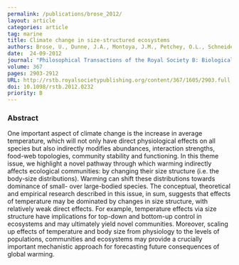 ```yaml
---
permalink: /publications/brose_2012/
layout: article
categories: article
tag: marine
title: Climate change in size-structured ecosystems
authors: Brose, U., Dunne, J.A., Montoya, J.M., Petchey, O.L., Schneider, F.D., Jacob, U.
date:  24-09-2012
journal: "Philosophical Transactions of the Royal Society B: Biological Sciences"
volume: 367
pages: 2903-2912
URL: http://rstb.royalsocietypublishing.org/content/367/1605/2903.full
doi: 10.1098/rstb.2012.0232
priority: B
---
```


### Abstract

One important aspect of climate change is the increase in average temperature, which will not only have direct physiological effects on all species but also indirectly modifies abundances, interaction strengths, food-web topologies, community stability and functioning. In this theme issue, we highlight a novel pathway through which warming indirectly affects ecological communities: by changing their size structure (i.e. the body-size distributions). Warming can shift these distributions towards dominance of small- over large-bodied species. The conceptual, theoretical and empirical research described in this issue, in sum, suggests that effects of temperature may be dominated by changes in size structure, with relatively weak direct effects. For example, temperature effects via size structure have implications for top-down and bottom-up control in ecosystems and may ultimately yield novel communities. Moreover, scaling up effects of temperature and body size from physiology to the levels of populations, communities and ecosystems may provide a crucially important mechanistic approach for forecasting future consequences of global warming. 